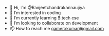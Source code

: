 - 👋 Hi, I’m @Ranjeetchandrakannaujiya
- 👀 I’m interested in coding
- 🌱 I’m currently learning B.tech cse
- 💞️ I’m looking to collaborate on development
- 📫 How to reach me gamerxkumar@gmail.com

<!---
Ranjeetchandrakannaujiya/Ranjeetchandrakannaujiya is a ✨ special ✨ repository because its `README.md` (this file) appears on your GitHub profile.
You can click the Preview link to take a look at your changes.
--->
